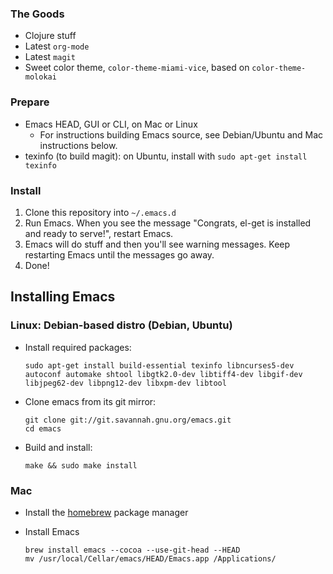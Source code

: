 ### The Goods

* Clojure stuff
* Latest `org-mode`
* Latest `magit`
* Sweet color theme, `color-theme-miami-vice`, based on `color-theme-molokai`

### Prepare

* Emacs HEAD, GUI or CLI, on Mac or Linux
  * For instructions building Emacs source, see Debian/Ubuntu and Mac instructions below.
* texinfo (to build magit): on Ubuntu, install with `sudo apt-get install texinfo`

### Install

1. Clone this repository into `~/.emacs.d`
2. Run Emacs.  When you see the message "Congrats, el-get is installed and ready to serve!", restart Emacs.
3. Emacs will do stuff and then you'll see warning messages.  Keep restarting Emacs until the messages go away.
4. Done!

## Installing Emacs

### Linux: Debian-based distro (Debian, Ubuntu)

* Install required packages:

      sudo apt-get install build-essential texinfo libncurses5-dev autoconf automake shtool libgtk2.0-dev libtiff4-dev libgif-dev libjpeg62-dev libpng12-dev libxpm-dev libtool

* Clone emacs from its git mirror:

      git clone git://git.savannah.gnu.org/emacs.git
      cd emacs

* Build and install:

      make && sudo make install

### Mac

* Install the [homebrew](https://github.com/mxcl/homebrew) package manager

* Install Emacs

      brew install emacs --cocoa --use-git-head --HEAD
      mv /usr/local/Cellar/emacs/HEAD/Emacs.app /Applications/
